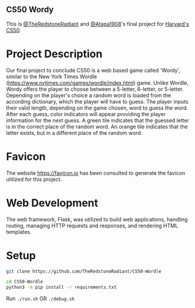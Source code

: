 ## CS50 Wordy

This is [@TheRedstoneRadiant](https://github.com/TheRedstoneRadiant) and [@Atapa1908](Atapa1908)'s final project for [Harvard's CS50](https://cs50.harvard.edu).

# Project Description
Our final project to conclude CS50 is a web based game called 'Wordy', similar to the New York Times Wordle
(https://www.nytimes.com/games/wordle/index.html) game. 
Unlike Wordle, Wordy offers the player to choose between a 5-letter, 6-letter, or 5-letter. Depending on the player's
choice a random word is loaded from the according dictionary, which the player will have to guess. The player inputs
their valid length, depending on the game chosen, word to guess the word. After each guess, color indicators will
appear providing the player information for the next guess. A green tile indicates that the guessed letter is in the
correct place of the random word. An orange tile indicates that the letter exists, but in a different place of the
random word. 

# Favicon
The website https://favicon.io has been consulted to generate the favicon utilized for this project.

# Web Development
The web framework, Flask, was utilized to build web applications, handling routing, managing HTTP requests and
responses, and rendering HTML templates. 

# Setup

```bash
git clone https://github.com/TheRedstoneRadiant/CS50-Wordle

cd CS50-Wordle
python3 -m pip install -r requirements.txt
```

Run `./run.sh` OR `./debug.sh`
